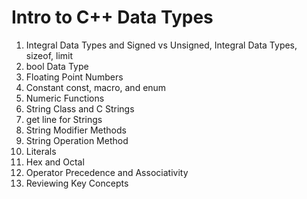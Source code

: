 
# Intro to C++ Data Types

 1. Integral Data Types and Signed vs Unsigned, Integral Data Types, sizeof, limit
 2. bool Data Type
 3. Floating Point Numbers
 4.  Constant const, macro, and enum
 5. Numeric Functions
 6. String Class and C Strings
 7. get line for Strings
 8. String Modifier Methods
 9. String Operation Method
 10. Literals
 11. Hex and Octal
 12. Operator Precedence and Associativity
 13. Reviewing Key Concepts

